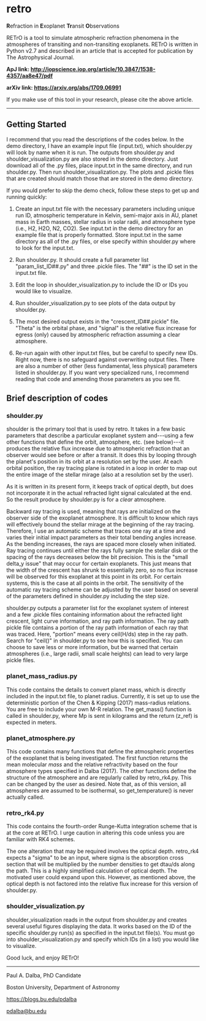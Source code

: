 # retro

**R**efraction in **E**xoplanet **Tr**ansit **O**bservations

RETrO is a tool to simulate atmospheric refraction phenomena in the atmospheres of transiting and non-transiting exoplanets. RETrO is written in Python v2.7 and described in an article that is accepted for publication by The Astrophysical Journal. 


**ApJ link: http://iopscience.iop.org/article/10.3847/1538-4357/aa8e47/pdf**

**arXiv link: https://arxiv.org/abs/1709.06991**


If you make use of this tool in your research, please cite the above article.

---

## Getting Started

I recommend that you read the descriptions of the codes below. In the demo directory, I have an example input file (input.txt), which shoulder.py will look by name when it is run. The outputs from shoulder.py and shoulder_visualization.py are also stored in the demo directory. Just download all of the .py files, place input.txt in the same directory, and run shoulder.py. Then run shoulder_visualization.py. The plots and .pickle files that are created should match those that are stored in the demo directory.

If you would prefer to skip the demo check, follow these steps to get up and running quickly:

1. Create an input.txt file with the necessary parameters including unique run ID, atmospheric temperature in Kelvin, semi-major axis in AU, planet mass in Earth masses, stellar radius in solar radii, and atmosphere type (i.e., H2, H2O, N2, CO2). See input.txt in the demo directory for an example file that is properly formatted. Store input.txt in the same directory as all of the .py files, or else specify within shoulder.py where to look for the input.txt.

2. Run shoulder.py. It should create a full parameter list "param_list_ID##.py" and three .pickle files. The "##" is the ID set in the input.txt file.

3. Edit the loop in shoulder_visualization.py to include the ID or IDs you would like to visualize. 

4. Run shoulder_visualization.py to see plots of the data output by shoulder.py.

5. The most desired output exists in the "crescent_ID##.pickle" file. "Theta" is the orbital phase, and "signal" is the relative flux increase for egress (only) caused by atmospheric refraction assuming a clear atmosphere. 

6. Re-run again with other input.txt files, but be careful to specify new IDs. Right now, there is no safeguard against overwriting output files. There are also a number of other (less fundamental, less physical) parameters listed in shoulder.py. If you want very specialized runs, I recommend reading that code and amending those parameters as you see fit.


## Brief description of codes

### shoulder.py

shoulder is the primary tool that is used by retro. It takes in a few basic parameters that describe a particular exoplanet system and---using a few other functions that define the orbit, atmosphere, etc. (see below)---it produces the relative flux increase due to atmospheric refraction that an observer would see before or after a transit. It does this by looping through the planet's position in its orbit at a resolution set by the user. At each orbital position, the ray tracing plane is rotated in a loop in order to map out the entire image of the stellar mirage (also at a resolution set by the user). 

As it is written in its present form, it keeps track of optical depth, but does not incorporate it in the actual refracted light signal calculated at the end. So the result produce by shoulder.py is for a *clear* atmosphere. 

Backward ray tracing is used, meaning that rays are initialized on the observer side of the exoplanet atmosphere. It is difficult to know which rays will effectively bound the stellar mirage at the beginning of the ray tracing. Therefore, I use an automatic scheme that traces one ray at a time and varies their initial impact parameters as their total bending angles increase. As the bending increases, the rays are spaced more closely when initiated. Ray tracing continues until either the rays fully sample the stellar disk or the spacing of the rays decreases below the bit precision. This is the "small delta_y issue" that may occur for certain exoplanets. This just means that the width of the crescent has shrunk to essentially zero, so no flux increase will be observed for this exoplanet at this point in its orbit. For certain systems, this is the case at all points in the orbit. The sensitivity of the automatic ray tracing scheme can be adjusted by the user based on several of the parameters defined in shoulder.py including the step size.
 
shoulder.py outputs a parameter list for the exoplanet system of interest and a few .pickle files containing information about the refracted light crescent, light curve information, and ray path information. The ray path pickle file contains a portion of the ray path information of each ray that was traced. Here, "portion" means every ceil(H/ds) step in the ray path. Search for "ceil()" in shoulder.py to see how this is specified. You can choose to save less or more information, but be warned that certain atmospheres (i.e., large radii, small scale heights) can lead to very large pickle files.

### planet_mass_radius.py

This code contains the details to convert planet mass, which is directly included in the input.txt file, to planet radius. Currently, it is set up to use the deterministic portion of the Chen & Kipping (2017) mass-radius relations. You are free to include your own M-R relation. The get_mass() function is called in shoulder.py, where Mp is sent in kilograms and the return (z_ref) is expected in meters.

### planet_atmosphere.py

This code contains many functions that define the atmospheric properties of the exoplanet that is being investigated. The first function returns the mean molecular *mass* and the relative refractivity based on the four atmosphere types specified in Dalba (2017). The other functions define the structure of the atmosphere and are regularly called by retro_rk4.py. This can be changed by the user as desired. Note that, as of this version, all atmospheres are assumed to be isothermal, so get_temperature() is never actually called.

### retro_rk4.py

This code contains the fourth-order Runge-Kutta integration scheme that is at the core at RETrO. I urge caution in altering this code unless you are familiar with RK4 schemes.

The one alteration that may be required involves the optical depth. retro_rk4 expects a "sigma" to be an input, where sigma is the absorption cross section that will be multiplied by the number densities to get dtau/ds along the path. This is a highly simplified calculation of optical depth. The motivated user could expand upon this. However, as mentioned above, the optical depth is not factored into the relative flux increase for this version of shoulder.py.

### shoulder_visualization.py

shoulder_visualization reads in the output from shoulder.py and creates several useful figures displaying the data. It works based on the ID of the specific shoulder.py run(s) as specified in the input.txt file(s). You must go into shoulder_visualization.py and specify which IDs (in a list) you would like to visualize. 


Good luck, and enjoy RETrO!

---

Paul A. Dalba, PhD Candidate

Boston University, Department of Astronomy

https://blogs.bu.edu/pdalba

pdalba@bu.edu
